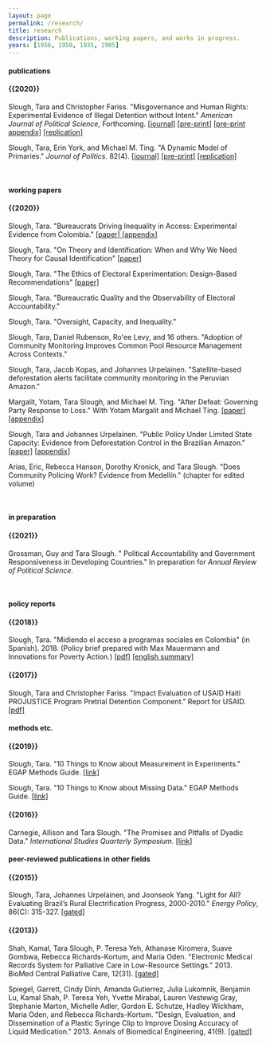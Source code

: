 ```yaml
---
layout: page
permalink: /research/
title: research
description: Publications, working papers, and works in progress.
years: [1956, 1950, 1935, 1905]
---
```




<h4> publications </h4>
<h4 class="year">{{2020}}</h4>
Slough, Tara and Christopher Fariss. "Misgovernance and Human Rights: Experimental Evidence of Illegal Detention without Intent."  <i>American Journal of Political Science, </i> Forthcoming.
<a href="https://doi.org/10.1111/ajps.12529"  target="_blank"> [journal]</a>
<a href="https://taraslough.github.io/assets/pdf/Haiti_paper.pdf"  target="_blank"> [pre-print]</a>
<a href="https://taraslough.github.io/assets/pdf/Haiti_appendix.pdf"  target="_blank"> [pre-print appendix]</a>
<a href="https://doi.org/10.7910/DVN/Q5PV4U"  target="_blank"> [replication]</a>

Slough, Tara, Erin York, and Michael M. Ting. "A Dynamic Model of Primaries." <i>Journal of Politics</i>. 82(4).
<a href="https://doi.org/10.1086/708505"  target="_blank"> [journal]</a> 
<a href="https://taraslough.github.io/assets/pdf/DP.pdf"  target="_blank"> [pre-print]</a>
<a href="https://doi.org/10.7910/DVN/19FSQZ"  target="_blank"> [replication]</a> 


   <br>


<h4> working papers</h4>
<h4 class="year">{{2020}}</h4>
Slough, Tara. "Bureaucrats Driving Inequality in Access: Experimental Evidence from Colombia." <a href="https://taraslough.github.io/assets/pdf/colombia_audit.pdf"  target="_blank"> [paper]</a><a href="https://taraslough.github.io/assets/pdf/colombia_audit_appendix.pdf"  target="_blank"> [appendix]</a>

Slough, Tara. "On Theory and Identification: When and Why We Need Theory for Causal Identification" <a href="https://taraslough.github.io/assets/pdf/theory_id.pdf"  target="_blank"> [paper]</a>

Slough, Tara. "The Ethics of Electoral Experimentation: Design-Based Recommendations" <a href="https://taraslough.github.io/assets/pdf/eee.pdf"  target="_blank"> [paper]</a>

Slough, Tara. "Bureaucratic Quality and the Observability of Electoral Accountability."

Slough, Tara. "Oversight, Capacity, and Inequality."

Slough, Tara, Daniel Rubenson, Ro'ee Levy, and 16 others. "Adoption of Community Monitoring Improves Common Pool Resource Management Across Contexts."

Slough, Tara, Jacob Kopas, and Johannes Urpelainen. "Satellite-based deforestation alerts facilitate community monitoring in the Peruvian Amazon."

Margalit, Yotam, Tara Slough, and Michael M. Ting. "After Defeat: Governing Party Response to Loss." With Yotam Margalit and Michael Ting. <a href="https://taraslough.github.io/assets/pdf/RtL_paper.pdf
"  target="_blank"> [paper]</a>
<a href="https://taraslough.github.io/assets/pdf/RtL_appendix.pdf
"  target="_blank"> [appendix]</a>

Slough, Tara and Johannes Urpelainen. "Public Policy Under Limited State Capacity: Evidence from Deforestation Control in the Brazilian Amazon."  <a href="https://taraslough.github.io/assets/pdf/Deforest_paper.pdf"  target="_blank"> [paper]</a>
<a href="https://taraslough.github.io/assets/pdf/Deforest_appendix.pdf"  target="_blank"> [appendix]</a>

Arias, Eric, Rebecca Hanson, Dorothy Kronick, and Tara Slough. "Does Community Policing Work? Evidence from Medellín." (chapter for edited volume)


   <br>
   
   
<h4> in preparation </h4>

<h4 class="year">{{2021}}</h4>

Grossman, Guy and Tara Slough. " Political Accountability and Government Responsiveness in Developing Countries." In preparation for <i>Annual Review of Political Science.</i>


   <br>


<h4> policy reports</h4>
<h4 class="year">{{2018}}</h4>
Slough, Tara. "Midiendo el acceso a programas sociales en Colombia" (in Spanish). 2018. (Policy brief prepared with Max Mauermann and Innovations for Poverty Action.) <a href="https://www.poverty-action.org/publication/midiendo-el-acceso-programas-sociales-en-colombia"  target="_blank">[pdf]</a>
<a href="
https://www.poverty-action.org/study/measuring-access-social-services-colombia"  target="_blank">[english summary]</a>

<h4 class="year">{{2017}}</h4>
Slough, Tara and Christopher Fariss. "Impact Evaluation of USAID Haiti PROJUSTICE Program Pretrial Detention Component." Report for USAID.  <a href="https://pdf.usaid.gov/pdf_docs/pa00mz6b.pdf"  target="_blank">[pdf]</a>


   <br>
   
   
<h4> methods etc.</h4>
<h4 class="year">{{2019}}</h4>
Slough, Tara. "10 Things to Know about Measurement in Experiments." EGAP Methods Guide. <a href="http://egap.org/methods-guides/10-things-know-about-measurement"  target="_blank"> [link]</a>


Slough, Tara. "10 Things to Know about Missing Data." EGAP Methods Guide. <a href="http://egap.org/methods-guides/10-things-know-about-missing-data"  target="_blank"> [link]</a>
<h4 class="year">{{2016}}</h4>
Carnegie, Allison and Tara Slough. "The Promises and Pitfalls of Dyadic Data." <i>International Studies Quarterly Symposium</i>.  <a href="https://www.isanet.org/Publications/ISQ/Posts/ID/5188/The-Promises-and-Pitfalls-of-Dyadic-Data"  target="_blank"> [link]</a>


   <br>


<h4> peer-reviewed publications in other fields </h4>
<h4 class="year">{{2015}}</h4>
Slough, Tara, Johannes Urpelainen, and Joonseok Yang. "Light for All? Evaluating Brazil’s Rural Electrification Progress, 2000-2010." <i>Energy Policy</i>, 86(C): 315-327.  <a href="https://www.sciencedirect.com/science/article/pii/S0301421515300124#f0030"  target="_blank">[gated]</a>


<h4 class="year">{{2013}}</h4>
Shah, Kamal, Tara Slough, P. Teresa Yeh, Athanase Kiromera, Suave Gombwa, Rebecca Richards-Kortum, and Maria Oden. "Electronic Medical Records System for Palliative Care in Low-Resource Settings." 2013. BioMed Central Palliative Care, 12(31). <a href="https://www.ncbi.nlm.nih.gov/pubmed/23941694"  target="_blank"> [gated]</a>


Spiegel, Garrett, Cindy Dinh, Amanda Gutierrez, Julia Lukomnik, Benjamin Lu, Kamal Shah, P. Teresa Yeh, Yvette Mirabal, Lauren Vestewig Gray, Stephanie Marton, Michelle Adler, Gordon E. Schutze, Hadley Wickham, Maria Oden, and Rebecca Richards-Kortum. "Design, Evaluation, and Dissemination of a Plastic Syringe Clip to Improve Dosing Accuracy of Liquid Medication." 2013. Annals of Biomedical Engineering, 41(9). <a href="https://link.springer.com/content/pdf/10.1007/s10439-013-0780-z.pdf"  target="_blank"> [gated]</a>